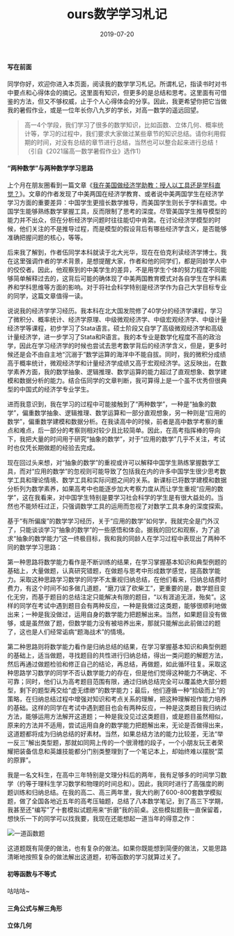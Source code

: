 ﻿---
title: ours数学学习札记
date: 2019-07-20
tags:
---

#### 写在前面

同学你好，欢迎你进入本页面，阅读我的数学学习札记。所谓札记，指读书时对书中要点和心得体会的摘记。这里面有知识，但更多的是总结和思考。这里面有可借鉴的方法，但又不够权威，止于个人心得体会的分享。因此，我更希望你把它当做我的暑假作业，或是一位年长你八九岁的学长，对高一数学的遥远回望。
<!-- more -->
> 高一4个学段，我们学习了很多的数学知识，比如函数、立体几何、概率统计等，学习的过程中，我们要求大家做过某些章节的知识总结。请你利用假期的时间，对没有总结的章节进行总结，当然也可以整合起来进行总结！（引自《2021届高一数学暑假作业》选作1）

#### “两种数学”与两种数学学习思路

上个月在朋友圈看到一篇文章《[我在美国做经济学助教：授人以工具还是学科直觉？](https://mp.weixin.qq.com/s/HXFCIbfVgs-kKAjYFC6yRw)》。文章的作者发现了中美两国在经济学教育、或者说中美两国学生在经济学学习方面的重要差异：中国学生更擅长数学推导，而美国学生则长于学科直觉。中国学生能够熟练数学掌握工具，反而限制了思考的深度。尽管美国学生推导模型的能力并不出众，但在分析经济学问题时往往能切中肯綮。在讨论经济学模型的时候，他们关注的不是推导过程，而是模型的假设背后有哪些经济学含义，是否能够准确把握问题的核心，等等。

后来我了解到，作者伍同学本科就读于北大光华，现在在伯克利读经济学博士。我在这里强调作者的学术背景，是想提醒大家，作者和他的同学们，都是同龄学人中的佼佼者。因此，他观察到的中美学生的差异，不是用学生个体的努力程度不同能够简单解释过去的，这背后可能的确体现了中美两国教育模式对各自学生在学科素养和学科思维等方面的影响。对于将社会科学特别是经济学作为自己大学目标专业的同学，这篇文章值得一读。

说说我的经济学学习经历。我本科在北大国发院修了40学分的经济学课程，学习了微积分、概率统计、经济学原理、中级微观经济学、中级宏观经济学、中级计量经济学等课程，初步学习了Stata语言。硕士阶段又自学了高级微观经济学和高级计量经济学，进一步学习了Stata和R语言。我的本专业是数学化程度不高的政治学，因此在学习经济学的时候也尝试去思考数学背后的经济学含义，但是，更多时候还是会不由自主地“沉溺于”数学运算的海洋中不能自拔。同时，我的微积分成绩高于概率统计，微观经济学和计量经济学成绩又高于宏观经济学。这反映出，在数学素养方面，我的数学抽象、逻辑推理、数学运算的能力超过了直观想象、数学建模和数据分析的能力。结合伍同学的文章判断，我可算得上是一个虽不优秀但很典型的中国式的经济学专业学生。

进而我意识到，我在学习的过程中可能接触到了“两种数学”，一种是“抽象的数学”，偏重数学抽象、逻辑推理、数学运算和一部分直观想象，另一种则是“应用的数学”，偏重数学建模和数据分析。在我读高中的时候，前者是高中数学考察的重点和难点，后一部分的考察则相对较少且比较简单。因此，在高考指挥棒的导向下，我把大量的时间用于研究“抽象的数学”，对于“应用的数学”几乎不关注，考试时也仅凭长期做题的经验去完成。

现在回过头来想，对“抽象的数学”的重视或许可以解释中国学生熟练掌握数学工具，而对“应用的数学”的忽视则可能导致了包括我在内的许多中国学生很少思考数学工具和理论情境、数学工具和实际问题之间的关系。新课标已将数学建模和数据分析列为数学素养，如果高考中也能逐步加大考察力度从而让学生重视“应用的数学”，这在我看来，对中国学生特别是要学习社会科学的学生是有很大益处的。当然也不能矫枉过正，只强调数学工具的运用而忽视了对数学工具本身的深度探索。

基于“有所偏废”的数学学习经历，关于“应用的数学”如何学，我就完全是门外汉了，只能谈谈学习“抽象的数学”的一些感悟和体会。据我的回忆和观察，为了追求“抽象的数学能力”这一终极目标，我和我的同龄人在学习过程中表现出了两种不同的数学学习思路：

第一种思路将数学能力看作是不断训练的结果，在学习掌握基本知识和典型例题的基础上，大量做题，认真研究错题，在做题与思考中形成数学感觉，提高数学能力。采取这种思路学习数学的同学不太重视归纳总结，在他们看来，归纳总结费时费力，有这个时间不如多做几道题，“磨刀误了砍柴工”，更重要的是，数学题目变化无穷，而基于题目的总结注定只能解决有限的题目，“以有涯追无涯，殆矣”。这样的同学在考试中遇到题目会有两种反应，一种是我做过这类题，能够很顺利地做出来；一种是我没做过，运用自身的数学能力把题解出来。当然，如果题目没有做够，或是虽然做了题，但数学能力没有被培养出来，那就只能解出此前做过的题了，这也是人们经常诟病“题海战术”的情境。

第二种思路则将数学能力看作是归纳总结的结果，在学习掌握基本知识和典型例题的基础上，适当做题，寻找题目的共性进行归纳总结，得出一类问题的解题方法，然后再通过做题检验和修正自己的结论，再总结，再做题，如此循环往复。采取这种思路学习数学的同学不否认数学能力的存在，但是他们觉得这种能力不确定、不可靠；同时，他们认为高考题目范围有限，通过归纳总结完全可以覆盖绝大部分题型，剩下的题型再交给“虚无缥缈”的数学能力；最后，他们遵循一种“拾级而上”的策略，在归纳总结过程中增强对知识和考点关系的理解，把这种理解视作能力培养的基础。这样的同学在考试中遇到题目也会有两种反应，一种是这类题目我归纳过方法，能够运用方法解开这道题；一种是我没见过这类题目，或是题目虽然相似，原来的方法并不适用，尝试运用自身的数学能力把题解出来，无论是否做得出来，这道题都将成为归纳总结的好素材。当然，如果总结方法的能力比较差，无法“举一反三”解出类型题，那就如同网上传的一个很滑稽的段子，一个小朋友玩王者荣耀把装备信息和英雄技能都分门别类整理到了一个笔记本上，却始终难以摆脱“菜的原罪”。

我是一名文科生，在高中三年特别是文理分科后的两年，我有足够多的时间学习数学（约等于理科生学习数学和物理的时间总和）。因此，我同时进行了高强度的刷题训练和归纳总结。在我的高二、高三两年里，我大约刷了600-800套数学模拟题，做了全国各地近五年的高考压轴题，总结了八本数学笔记，到了高三下学期，我甚至还“编写”了十套模拟试题用来“折磨”我的前桌。这些模拟题我一直保留着，想快乐一下的同学可以找我要，我现在还能想起一道当年的得意之作：

![一道函数题](https://ourspolitique.github.io/assets/images/20190722.png)

这道题既有简便的做法，也有复杂的做法。如果你既能想到简便的做法，又能思路清晰地按照复杂的做法解出这道题，初等函数的学习就算过关了。

#### 初等函数与不等式

咕咕咕~

#### 三角公式与解三角形

#### 立体几何
